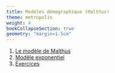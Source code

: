 ```yaml
---
title: Modèles démographique (Malthus)
theme: metropolis
weight: 4
bookCollapseSection: true
geometry: "margin=1.5cm"
---
```


1. [Le modèle de Malthus](./1_modeles)
2. [Modèle exponentiel](./2_expo)
3. [Exercices](./3_exercices)

